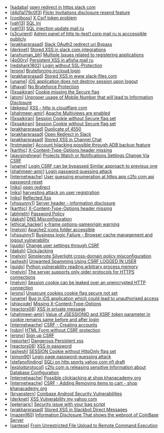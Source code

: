 * [[kadaba](https://hackerone.com/kadaba)] [open redirect in https  slack com](https://hackerone.com/reports/6035)
* [[d4d1a179c0f3](https://hackerone.com/d4d1a179c0f3)] [Flickr Invitations disclosure resend feature ](https://hackerone.com/reports/1533)
* [[coolboss](https://hackerone.com/coolboss)] [X Csrf token problem](https://hackerone.com/reports/13639)
* [[vah13](https://hackerone.com/vah13)] [SQL inj](https://hackerone.com/reports/10037)
* [[vah13](https://hackerone.com/vah13)] [SQL injection update mail ru](https://hackerone.com/reports/11861)
* [[s3curient](https://hackerone.com/s3curient)] [Admin panel of http  tp-test1 corp mail ru is acccessible publicly](https://hackerone.com/reports/8803)
* [[prakharprasad](https://hackerone.com/prakharprasad)] [Slack OAuth2 redirect uri Bypass ](https://hackerone.com/reports/2575)
* [[derknet](https://hackerone.com/derknet)] [Stored XSS in slack com integrations ](https://hackerone.com/reports/10297)
* [[anshuman_bh](https://hackerone.com/anshuman_bh)] [Multiple Issues related to registering applications](https://hackerone.com/reports/5933)
* [[4p00rv](https://hackerone.com/4p00rv)] [Persistent XSS in afisha mail ru](https://hackerone.com/reports/10154)
* [[redshark1802](https://hackerone.com/redshark1802)] [Login without SSL-Protection](https://hackerone.com/reports/10027)
* [[eronx](https://hackerone.com/eronx)] [Bruteforcing irccloud login](https://hackerone.com/reports/6883)
* [[prakharprasad](https://hackerone.com/prakharprasad)] [Stored XSS in www slack-files com](https://hackerone.com/reports/2617)
* [[uname](https://hackerone.com/uname)] [iOS application does not destroy session upon logout ](https://hackerone.com/reports/7041)
* [[dhaval](https://hackerone.com/dhaval)] [No Bruteforce Protection](https://hackerone.com/reports/8996)
* [[0xsaikiran](https://hackerone.com/0xsaikiran)] [ Cookie missing the Secure flag ](https://hackerone.com/reports/9031)
* [[atom](https://hackerone.com/atom)] [Unproper usage of Mobile Number that will lead to Information Disclosure](https://hackerone.com/reports/9116)
* [[dekeeu](https://hackerone.com/dekeeu)] [XSS - http  js cloudflare com](https://hackerone.com/reports/8920)
* [[shahmeer-amir](https://hackerone.com/shahmeer-amir)] [Apache Multiviews are enabled](https://hackerone.com/reports/8873)
* [[0xsaikiran](https://hackerone.com/0xsaikiran)] [Session Cookie without Secure flag set](https://hackerone.com/reports/7843)
* [[0xsaikiran](https://hackerone.com/0xsaikiran)] [Session Cookie without Secure flag set](https://hackerone.com/reports/7680)
* [[prakharprasad](https://hackerone.com/prakharprasad)] [Duplicate of 4550](https://hackerone.com/reports/4638)
* [[prakharprasad](https://hackerone.com/prakharprasad)] [Open Redirect in Slack](https://hackerone.com/reports/4549)
* [[prakharprasad](https://hackerone.com/prakharprasad)] [Stored XSS in Channel Chat ](https://hackerone.com/reports/2652)
* [[trotmaster](https://hackerone.com/trotmaster)] [Account hijacking possible through ADB backup feature](https://hackerone.com/reports/12617)
* [[karthic](https://hackerone.com/karthic)] [X-Content-Type-Options header missing](https://hackerone.com/reports/8053)
* [[ajaysinghnegi](https://hackerone.com/ajaysinghnegi)] [Projects Watch or Notifications Settings Change Via CSRF](https://hackerone.com/reports/8273)
* [[uname](https://hackerone.com/uname)] [Login CSRF can be bypassed Similar approach to previous one ](https://hackerone.com/reports/7531)
* [[shahmeer-amir](https://hackerone.com/shahmeer-amir)] [Login password guessing attack](https://hackerone.com/reports/12042)
* [[internetwache](https://hackerone.com/internetwache)] [User guessing enumeration at https  app c2fo com api password-reset](https://hackerone.com/reports/5688)
* [[niks](https://hackerone.com/niks)] [open redirect](https://hackerone.com/reports/2414)
* [[niks](https://hackerone.com/niks)] [harvesting attack on user registration](https://hackerone.com/reports/2193)
* [[niks](https://hackerone.com/niks)] [Reflected Xss](https://hackerone.com/reports/2777)
* [[vhssunny1](https://hackerone.com/vhssunny1)] [Server header - information disclosure ](https://hackerone.com/reports/7914)
* [[karthic](https://hackerone.com/karthic)] [X-Content-Type-Options header missing](https://hackerone.com/reports/8059)
* [[abhijeth](https://hackerone.com/abhijeth)] [Password Policy](https://hackerone.com/reports/7883)
* [[daksh](https://hackerone.com/daksh)] [DNS Misconfiguration](https://hackerone.com/reports/7949)
* [[ethical_hacker](https://hackerone.com/ethical_hacker)] [x-frame options-sameorigin warning](https://hackerone.com/reports/7945)
* [[melvin](https://hackerone.com/melvin)] [Apache2 icons folder accessible](https://hackerone.com/reports/7923)
* [[vhssunny1](https://hackerone.com/vhssunny1)] [Business logic Failure - Browser cache management and logout vulnerability ](https://hackerone.com/reports/7909)
* [[guido](https://hackerone.com/guido)] [Change user settings through CSRF](https://hackerone.com/reports/7870)
* [[daksh](https://hackerone.com/daksh)] [ClickJacking](https://hackerone.com/reports/7862)
* [[melvin](https://hackerone.com/melvin)] [Simplenote Silverlight cross-domain policy misconfiguration](https://hackerone.com/reports/7571)
* [[ashesh](https://hackerone.com/ashesh)] [Unwanted Spamming Using CSRF LOGGED IN USER ](https://hackerone.com/reports/7436)
* [[guido](https://hackerone.com/guido)] [Python vulnerability reading arbitrary process memory](https://hackerone.com/reports/12297)
* [[melvin](https://hackerone.com/melvin)] [The server supports only older protocols for HTTPS connections](https://hackerone.com/reports/6794)
* [[melvin](https://hackerone.com/melvin)] [Session cookie can be leaked over an unencrypted HTTP connection](https://hackerone.com/reports/6927)
* [[eronx](https://hackerone.com/eronx)] [Unsecure cookies cookie flag secure not set](https://hackerone.com/reports/6877)
* [[uname](https://hackerone.com/uname)] [Bug in iOS application which could lead to unauthorised access ](https://hackerone.com/reports/7036)
* [[shipcode](https://hackerone.com/shipcode)] [Missing X-Content-Type-Options](https://hackerone.com/reports/6935)
* [[reactors08](https://hackerone.com/reactors08)] [XSS in private message](https://hackerone.com/reports/4826)
* [[shahmeer-amir](https://hackerone.com/shahmeer-amir)] [Value of JSESSIONID and XSRF token parameter in cookie remains same before and after login](https://hackerone.com/reports/2421)
* [[internetwache](https://hackerone.com/internetwache)] [CSRF - Creating accounts](https://hackerone.com/reports/7332)
* [[robin](https://hackerone.com/robin)] [HTML Form without CSRF protection](https://hackerone.com/reports/6888)
* [[eronx](https://hackerone.com/eronx)] [Sign up CSRF](https://hackerone.com/reports/6872)
* [[reporter](https://hackerone.com/reporter)] [Dangerous Persistent xss](https://hackerone.com/reports/7441)
* [[reactors08](https://hackerone.com/reactors08)] [XSS in password](https://hackerone.com/reports/7995)
* [[ashesh](https://hackerone.com/ashesh)] [ SESSION  Cookie without HttpOnly flag set](https://hackerone.com/reports/7033)
* [[simon90](https://hackerone.com/simon90)] [Login page password-guessing attack](https://hackerone.com/reports/6574)
* [[stefanofinding](https://hackerone.com/stefanofinding)] [SQLi on http  sports yahoo com nfl draft](https://hackerone.com/reports/1538)
* [[exploitprotocol](https://hackerone.com/exploitprotocol)] [c2fo com is releasing sensitive Information about Database Configuration ](https://hackerone.com/reports/6491)
* [[internetwache](https://hackerone.com/internetwache)] [Possible clickjacking at shop khanacademy org](https://hackerone.com/reports/6370)
* [[internetwache](https://hackerone.com/internetwache)] [CSRF - Adding Removing items to cart - shop khanacademy org](https://hackerone.com/reports/6378)
* [[bryanstern](https://hackerone.com/bryanstern)] [Coinbase Android Security Vulnerabilities](https://hackerone.com/reports/5786)
* [[derknet](https://hackerone.com/derknet)] [XSS Vulnerability my yahoo com ](https://hackerone.com/reports/4256)
* [[peterjaric](https://hackerone.com/peterjaric)] [Security issue with your bag script](https://hackerone.com/reports/9560)
* [[prakharprasad](https://hackerone.com/prakharprasad)] [Stored XSS in Slackbot Direct Messages](https://hackerone.com/reports/4561)
* [[mazen160](https://hackerone.com/mazen160)] [Information Disclosure That shows the webroot of CoinBase Server](https://hackerone.com/reports/5073)
* [[santese](https://hackerone.com/santese)] [From Unrestricted File Upload to Remote Command Execution](https://hackerone.com/reports/4836)
